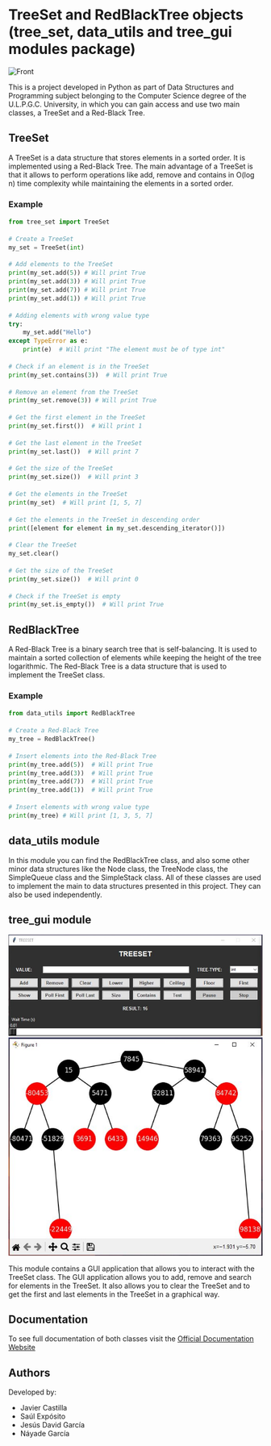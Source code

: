 # TreeSet and RedBlackTree objects (tree_set, data_utils and tree_gui modules package)

![Front](https://www.happycoders.eu/wp-content/uploads/2021/09/red-black-tree-1770x986-1.jpg)

This is a project developed in Python as part of Data Structures and Programming subject belonging to the Computer Science degree
of the U.L.P.G.C. University, in which you can gain access and use two main classes, a TreeSet and a Red-Black Tree.

## TreeSet

A TreeSet is a data structure that stores elements in a sorted order. It is implemented using a Red-Black Tree. The main
advantage of a TreeSet is that it allows to perform operations like add, remove and contains in O(log n) time complexity
while maintaining the elements in a sorted order.

### Example

```python
from tree_set import TreeSet

# Create a TreeSet
my_set = TreeSet(int)

# Add elements to the TreeSet
print(my_set.add(5)) # Will print True
print(my_set.add(3)) # Will print True
print(my_set.add(7)) # Will print True
print(my_set.add(1)) # Will print True

# Adding elements with wrong value type
try:
    my_set.add("Hello")
except TypeError as e:
    print(e)  # Will print "The element must be of type int"

# Check if an element is in the TreeSet
print(my_set.contains(3))  # Will print True

# Remove an element from the TreeSet
print(my_set.remove(3)) # Will print True

# Get the first element in the TreeSet
print(my_set.first())  # Will print 1

# Get the last element in the TreeSet
print(my_set.last())  # Will print 7

# Get the size of the TreeSet
print(my_set.size())  # Will print 3

# Get the elements in the TreeSet
print(my_set)  # Will print [1, 5, 7]

# Get the elements in the TreeSet in descending order
print([element for element in my_set.descending_iterator()])

# Clear the TreeSet
my_set.clear()

# Get the size of the TreeSet
print(my_set.size())  # Will print 0

# Check if the TreeSet is empty
print(my_set.is_empty())  # Will print True
```

## RedBlackTree

A Red-Black Tree is a binary search tree that is self-balancing. It is used to maintain a sorted collection of elements
while keeping the height of the tree logarithmic. The Red-Black Tree is a data structure that is used to implement the
TreeSet class.

### Example

```python
from data_utils import RedBlackTree

# Create a Red-Black Tree
my_tree = RedBlackTree()

# Insert elements into the Red-Black Tree
print(my_tree.add(5))  # Will print True
print(my_tree.add(3))  # Will print True
print(my_tree.add(7))  # Will print True
print(my_tree.add(1))  # Will print True

# Insert elements with wrong value type
print(my_tree) # Will print [1, 3, 5, 7]
```

## data_utils module

In this module you can find the RedBlackTree class, and also some other minor data structures like the Node class, the TreeNode
class, the SimpleQueue class and the SimpleStack class. All of these classes are used to implement the main to data structures
presented in this project. They can also be used independently.

## tree_gui module

![GUI](images/gui.JPG)
![Tree](images/tree.JPG)

This module contains a GUI application that allows you to interact with the TreeSet class. The GUI application allows you to
add, remove and search for elements in the TreeSet. It also allows you to clear the TreeSet and to get the first and last
elements in the TreeSet in a graphical way.

## Documentation

To see full documentation of both classes visit the [Official Documentation Website](https://javier-castilla.github.io/TreeSet-in-Python/)

## Authors

Developed by:
- Javier Castilla
- Saúl Expósito
- Jesús David García
- Náyade García
